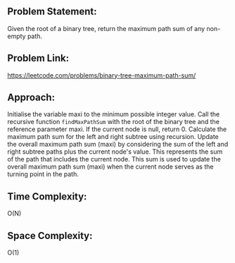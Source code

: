 ## Problem Statement:
Given the root of a binary tree, return the maximum path sum of any non-empty path.

## Problem Link:
https://leetcode.com/problems/binary-tree-maximum-path-sum/

## Approach:
Initialise the variable maxi to the minimum possible integer value.
Call the recursive function `findMaxPathSum` with the root of the binary tree and the reference parameter maxi.
If the current node is null, return 0.
Calculate the maximum path sum for the left and right subtree using recursion.
Update the overall maximum path sum (maxi) by considering the sum of the left and right subtree paths plus the current node's value. This represents the sum of the path that includes the current node. This sum is used to update the overall maximum path sum (maxi) when the current node serves as the turning point in the path.

## Time Complexity:
O(N)

## Space Complexity:
O(1)

